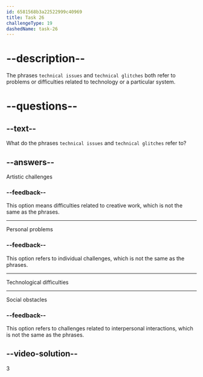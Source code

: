 ```yaml
---
id: 6581568b3a22522999c40969
title: Task 26
challengeType: 19
dashedName: task-26
---
```


# --description--

The phrases `technical issues` and `technical glitches` both refer to problems or difficulties related to technology or a particular system.

# --questions--

## --text--

What do the phrases `technical issues` and `technical glitches` refer to?

## --answers--

Artistic challenges

### --feedback--

This option means difficulties related to creative work, which is not the same as the phrases.

---

Personal problems

### --feedback--

This option refers to individual challenges, which is not the same as the phrases.

---

Technological difficulties

---

Social obstacles

### --feedback--

This option refers to challenges related to interpersonal interactions, which is not the same as the phrases.

## --video-solution--

3
